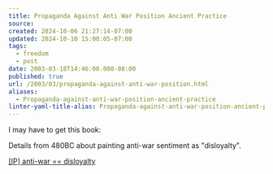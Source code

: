 ```yaml
---
title: Propaganda Against Anti War Position Ancient Practice
source: 
created: 2024-10-06 21:27:14-07:00
updated: 2024-10-10 15:00:05-07:00
tags:
  - freedom
  - post
date: 2003-03-18T14:46:00.000-08:00
published: true
url: /2003/03/propaganda-against-anti-war-position.html
aliases:
  - Propaganda-against-anti-war-position-ancient-practice
linter-yaml-title-alias: Propaganda-against-anti-war-position-ancient-practice
---
```



I may have to get this book:  
  
  
  
Details from 480BC about painting anti-war sentiment as "disloyalty".  
  
[\[IP\] anti-war == disloyalty](https://www.interesting-people.org/archives/interesting-people/200303/msg00231.html "[IP] anti-war == disloyalty")